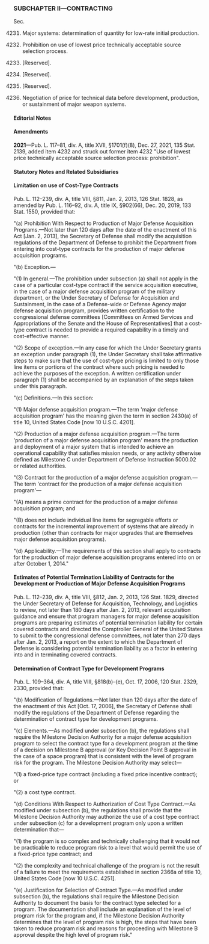 ### SUBCHAPTER II—CONTRACTING ###

Sec.

4231. Major systems: determination of quantity for low-rate initial production.

4232. Prohibition on use of lowest price technically acceptable source selection process.

4233. [Reserved].

4234. [Reserved].

4235. [Reserved].

4236. Negotiation of price for technical data before development, production, or sustainment of major weapon systems.

#### **Editorial Notes** ####

#### Amendments ####

**2021**—Pub. L. 117–81, div. A, title XVII, §1701(f)(8), Dec. 27, 2021, 135 Stat. 2139, added item 4232 and struck out former item 4232 "Use of lowest price technically acceptable source selection process: prohibition".

#### **Statutory Notes and Related Subsidiaries** ####

#### Limitation on use of Cost-Type Contracts ####

Pub. L. 112–239, div. A, title VIII, §811, Jan. 2, 2013, 126 Stat. 1828, as amended by Pub. L. 116–92, div. A, title IX, §902(66), Dec. 20, 2019, 133 Stat. 1550, provided that:

"(a) Prohibition With Respect to Production of Major Defense Acquisition Programs.—Not later than 120 days after the date of the enactment of this Act [Jan. 2, 2013], the Secretary of Defense shall modify the acquisition regulations of the Department of Defense to prohibit the Department from entering into cost-type contracts for the production of major defense acquisition programs.

"(b) Exception.—

"(1) In general.—The prohibition under subsection (a) shall not apply in the case of a particular cost-type contract if the service acquisition executive, in the case of a major defense acquisition program of the military department, or the Under Secretary of Defense for Acquisition and Sustainment, in the case of a Defense-wide or Defense Agency major defense acquisition program, provides written certification to the congressional defense committees [Committees on Armed Services and Appropriations of the Senate and the House of Representatives] that a cost-type contract is needed to provide a required capability in a timely and cost-effective manner.

"(2) Scope of exception.—In any case for which the Under Secretary grants an exception under paragraph (1), the Under Secretary shall take affirmative steps to make sure that the use of cost-type pricing is limited to only those line items or portions of the contract where such pricing is needed to achieve the purposes of the exception. A written certification under paragraph (1) shall be accompanied by an explanation of the steps taken under this paragraph.

"(c) Definitions.—In this section:

"(1) Major defense acquisition program.—The term 'major defense acquisition program' has the meaning given the term in section 2430(a) of title 10, United States Code [now 10 U.S.C. 4201].

"(2) Production of a major defense acquisition program.—The term 'production of a major defense acquisition program' means the production and deployment of a major system that is intended to achieve an operational capability that satisfies mission needs, or any activity otherwise defined as Milestone C under Department of Defense Instruction 5000.02 or related authorities.

"(3) Contract for the production of a major defense acquisition program.—The term 'contract for the production of a major defense acquisition program'—

"(A) means a prime contract for the production of a major defense acquisition program; and

"(B) does not include individual line items for segregable efforts or contracts for the incremental improvement of systems that are already in production (other than contracts for major upgrades that are themselves major defense acquisition programs).

"(d) Applicability.—The requirements of this section shall apply to contracts for the production of major defense acquisition programs entered into on or after October 1, 2014."

#### Estimates of Potential Termination Liability of Contracts for the Development or Production of Major Defense Acquisition Programs ####

Pub. L. 112–239, div. A, title VIII, §812, Jan. 2, 2013, 126 Stat. 1829, directed the Under Secretary of Defense for Acquisition, Technology, and Logistics to review, not later than 180 days after Jan. 2, 2013, relevant acquisition guidance and ensure that program managers for major defense acquisition programs are preparing estimates of potential termination liability for certain covered contracts and directed the Comptroller General of the United States to submit to the congressional defense committees, not later than 270 days after Jan. 2, 2013, a report on the extent to which the Department of Defense is considering potential termination liability as a factor in entering into and in terminating covered contracts.

#### Determination of Contract Type for Development Programs ####

Pub. L. 109–364, div. A, title VIII, §818(b)–(e), Oct. 17, 2006, 120 Stat. 2329, 2330, provided that:

"(b) Modification of Regulations.—Not later than 120 days after the date of the enactment of this Act [Oct. 17, 2006], the Secretary of Defense shall modify the regulations of the Department of Defense regarding the determination of contract type for development programs.

"(c) Elements.—As modified under subsection (b), the regulations shall require the Milestone Decision Authority for a major defense acquisition program to select the contract type for a development program at the time of a decision on Milestone B approval (or Key Decision Point B approval in the case of a space program) that is consistent with the level of program risk for the program. The Milestone Decision Authority may select—

"(1) a fixed-price type contract (including a fixed price incentive contract); or

"(2) a cost type contract.

"(d) Conditions With Respect to Authorization of Cost Type Contract.—As modified under subsection (b), the regulations shall provide that the Milestone Decision Authority may authorize the use of a cost type contract under subsection (c) for a development program only upon a written determination that—

"(1) the program is so complex and technically challenging that it would not be practicable to reduce program risk to a level that would permit the use of a fixed-price type contract; and

"(2) the complexity and technical challenge of the program is not the result of a failure to meet the requirements established in section 2366a of title 10, United States Code [now 10 U.S.C. 4251].

"(e) Justification for Selection of Contract Type.—As modified under subsection (b), the regulations shall require the Milestone Decision Authority to document the basis for the contract type selected for a program. The documentation shall include an explanation of the level of program risk for the program and, if the Milestone Decision Authority determines that the level of program risk is high, the steps that have been taken to reduce program risk and reasons for proceeding with Milestone B approval despite the high level of program risk."